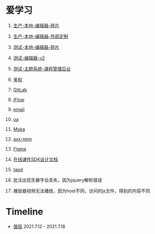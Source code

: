 # 爱学习

1. [生产-本地-编辑器-碎片](https://test.aixuexi.com:8088/editor.html?deck=43aafe33-bb50-49ca-abce-0e89249e38d3&subjectid=7)
2. [生产-本地-编辑器-外部定制](https://test.aixuexi.com:8088/editor.html?deck=493619c8-7198-4493-adf8-fdc45edca96a&sdk_version=1.1.60&platform=axx&version=-1&env=inner&loginFailedAutoRedirect=false&subjectid=7&isNewDiy=true&cwData=493619c8-7198-4493-adf8-fdc45edca96a&cwExpired=1623255581131&cwPf=diy&cwUser=6054792&cwSign=98484c72d75ccee4f19c9592c01ab471&mathjaxv=1623226839485)
3. [测试-本地-编辑器-碎片](https://test.aixuexi.com:8088/editor.html?deck=61158abc-c175-456e-a253-2e36feae651c&&subjectid=7&mathjaxv=1600669494338)
4. [测试-编辑器-v2](https://slide.aixuexi.com/static-v2/editor.html?deck=b42cbaa3-e4e2-4210-88b4-0aa832a41d8d&cwSign=00508609dd83690c25a96dfda2b714ff&cwPf=diy&cwExpired=1622862139320&cwUser=diy&isnewdiy=true)
5. [测试-主题系统-课程管理后台](https://admin-slide.aixuexi.com/themeSystem)
6. [鉴权](http://10.9.2.3:8080/)
7. [GitLab](http://gitlab.ops.aixuexi.com/)
8. [iFlow](http://iflow.dev.aixuexi.com/)
9. [email](http://mail.gaosiedu.com/owa/)
10. [oa](https://oa.aixuexi.com/wui/main.jsp?templateId=1)
11. [Moka](https://app.mokahr.com/)
12. [axx-npm](http://npm.aixuexi.com/)
13. [Figma](https://www.figma.com/)
14. [在线课件SDK设计文档](http://iwork.gaosiedu.com/pages/viewpage.action?pageId=41844713)
15. [tapd](https://www.tapd.cn/65256076/prong/stories/stories_list#)

16. 批注出现生僻字会丢失，因为jquery解析错误
17. 播放器视频无法播放，因为host不同，访问的js文件，得到的内容不同

# Timeline
- [值班](https://docs.qq.com/sheet/DV0lNVVlUSFVFb0NF?tab=BB08J2) 2021.7.12 - 2021.7.18